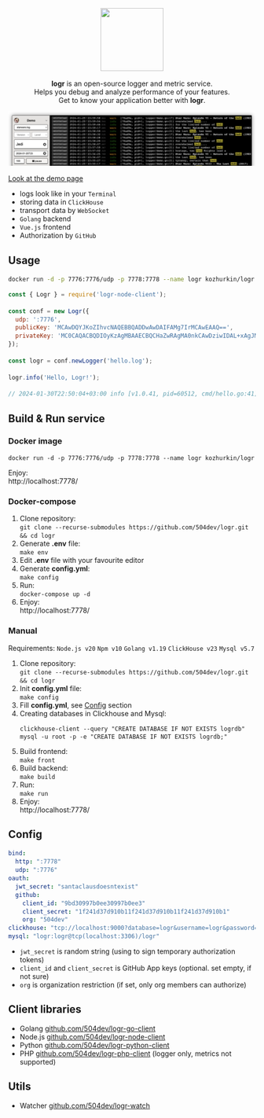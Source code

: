 <div align="center">
  <a href="https://logr.info/demo">
    <img width="128" height="128" src="https://raw.githubusercontent.com/504dev/logr-front/master/static/logr.png">
  </a>
  <p>
    <b>logr</b> is an open-source logger and metric service.
    <br>
    Helps you debug and analyze performance of your features.
    <br>
    Get to know your application better with <b>logr</b>.
  </p>
</div>

[![Logr](https://raw.githubusercontent.com/504dev/logr-front/master/static/preview.png)](http://logr.info/demo)

[Look at the demo page](http://logr.info/demo)


* logs look like in your `Terminal`
* storing data in `ClickHouse`
* transport data by `WebSocket`
* `Golang` backend
* `Vue.js` frontend
* Authorization by `GitHub`

## Usage

```bash
docker run -d -p 7776:7776/udp -p 7778:7778 --name logr kozhurkin/logr
```

```javascript
const { Logr } = require('logr-node-client');

const conf = new Logr({
  udp: ':7776',
  publicKey: 'MCAwDQYJKoZIhvcNAQEBBQADDwAwDAIFAMg7IrMCAwEAAQ==',
  privateKey: 'MC0CAQACBQDIOyKzAgMBAAECBQCHaZwRAgMA0nkCAwDziwIDAL+xAgJMKwICGq0=',
});

const logr = conf.newLogger('hello.log');

logr.info('Hello, Logr!');

// 2024-01-30T22:50:04+03:00 info [v1.0.41, pid=60512, cmd/hello.go:41] Hello, Logr!
```

## Build & Run service

### Docker image

```
docker run -d -p 7776:7776/udp -p 7778:7778 --name logr kozhurkin/logr
```

Enjoy: \
http://localhost:7778/

### Docker-compose

1. Clone repository: \
   `git clone --recurse-submodules https://github.com/504dev/logr.git && cd logr`
2. Generate **.env** file: \
   `make env`
3. Edit **.env** file with your favourite editor
4. Generate **config.yml**: \
   `make config`
5. Run: \
   `docker-compose up -d`
6. Enjoy: \
   http://localhost:7778/

### Manual


Requirements: `Node.js v20` `Npm v10` `Golang v1.19` `ClickHouse v23` `Mysql v5.7`

1. Clone repository: \
   `git clone --recurse-submodules https://github.com/504dev/logr.git && cd logr`
2. Init **config.yml** file: \
   `make config`
3. Fill **config.yml**, see [Config](#config) section
4. Creating databases in Clickhouse and Mysql:
    ```
    clickhouse-client --query "CREATE DATABASE IF NOT EXISTS logrdb"
    mysql -u root -p -e "CREATE DATABASE IF NOT EXISTS logrdb;"
    ```
5. Build frontend: \
   `make front`
6. Build backend: \
   `make build`
7. Run: \
   `make run`
8. Enjoy: \
   http://localhost:7778/

## Config

```yaml
bind:
  http: ":7778"
  udp: ":7776"
oauth:
  jwt_secret: "santaclausdoesntexist"
  github:
    client_id: "9bd30997b0ee30997b0ee3"
    client_secret: "1f241d37d910b11f241d37d910b11f241d37d910b1"
    org: "504dev"
clickhouse: "tcp://localhost:9000?database=logr&username=logr&password=logr"
mysql: "logr:logr@tcp(localhost:3306)/logr"
```

* `jwt_secret` is random string (using to sign temporary authorization tokens)
* `client_id` and `client_secret` is GitHub App keys (optional. set empty, if not sure)
* `org` is organization restriction (if set, only org members can authorize)

## Client libraries

* Golang [github.com/504dev/logr-go-client](https://github.com/504dev/logr-go-client)
* Node.js [github.com/504dev/logr-node-client](https://github.com/504dev/logr-node-client)
* Python [github.com/504dev/logr-python-client](https://github.com/504dev/logr-python-client)
* PHP [github.com/504dev/logr-php-client](https://github.com/504dev/logr-php-client) (logger only, metrics not
  supported)

## Utils

* Watcher [github.com/504dev/logr-watch](https://github.com/504dev/logr-watch)

